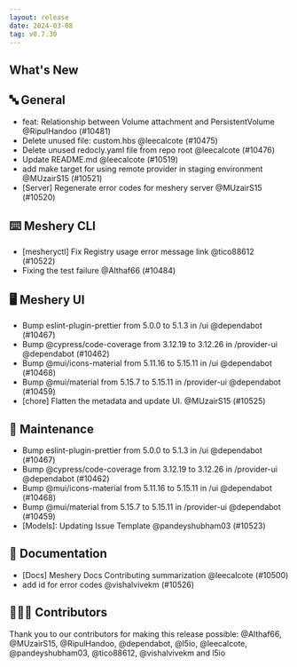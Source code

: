 ```yaml
---
layout: release
date: 2024-03-08
tag: v0.7.30
---
```


## What's New
## 🔤 General
- feat: Relationship between Volume attachment and PersistentVolume @RipulHandoo (#10481)
- Delete unused file: custom.hbs @leecalcote (#10475)
- Delete unused redocly.yaml file from repo root @leecalcote (#10476)
- Update README.md @leecalcote (#10519)
- add make target for using remote provider in staging environment @MUzairS15 (#10521)
- [Server] Regenerate error codes for meshery server @MUzairS15 (#10520)

## ⌨️ Meshery CLI

- [mesheryctl] Fix Registry usage error message link @tico88612 (#10522)
- Fixing the test failure @Althaf66 (#10484)

## 🖥 Meshery UI

- Bump eslint-plugin-prettier from 5.0.0 to 5.1.3 in /ui @dependabot (#10467)
- Bump @cypress/code-coverage from 3.12.19 to 3.12.26 in /provider-ui @dependabot (#10462)
- Bump @mui/icons-material from 5.11.16 to 5.15.11 in /ui @dependabot (#10468)
- Bump @mui/material from 5.15.7 to 5.15.11 in /provider-ui @dependabot (#10459)
- [chore] Flatten the metadata and update UI. @MUzairS15 (#10525)

## 🧰 Maintenance

- Bump eslint-plugin-prettier from 5.0.0 to 5.1.3 in /ui @dependabot (#10467)
- Bump @cypress/code-coverage from 3.12.19 to 3.12.26 in /provider-ui @dependabot (#10462)
- Bump @mui/icons-material from 5.11.16 to 5.15.11 in /ui @dependabot (#10468)
- Bump @mui/material from 5.15.7 to 5.15.11 in /provider-ui @dependabot (#10459)
- [Models]: Updating Issue Template @pandeyshubham03 (#10523)

## 📖 Documentation

- [Docs] Meshery Docs Contributing summarization @leecalcote (#10500)
- add id for error codes @vishalvivekm (#10526)

## 👨🏽‍💻 Contributors

Thank you to our contributors for making this release possible:
@Althaf66, @MUzairS15, @RipulHandoo, @dependabot, @l5io, @leecalcote, @pandeyshubham03, @tico88612, @vishalvivekm and l5io
